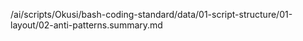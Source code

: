 /ai/scripts/Okusi/bash-coding-standard/data/01-script-structure/01-layout/02-anti-patterns.summary.md